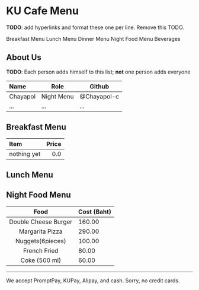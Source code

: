 # KU Cafe Menu
**TODO**: add hyperlinks and format these one per line. Remove this TODO.

Breakfast Menu
Lunch Menu
Dinner Menu
Night Food Menu
Beverages

## About Us

**TODO**: Each person adds himself to this list; **not** one person adds everyone

| Name      | Role      | Github   |
|:----------|-----------|----------|
| Chayapol | Night Menu| @Chayapol-c |
| ...       | ...       | ...      |

## Breakfast Menu

| Item                                   | Price |
|:---------------------------------------|------:|
| nothing yet                            |  0.0  |

## Lunch Menu


## Night Food Menu

|         Food         |  Cost (Baht) |
|:--------------------:|-------|
| Double Cheese Burger | 160.00   |
| Margarita Pizza      | 290.00   |
| Nuggets(6pieces)     | 100.00  |
| French Fried         | 80.00    |
| Coke (500 ml)        | 60.00    |

---

We accept PromptPay, KUPay, Alipay, and cash. Sorry, no credit cards.

